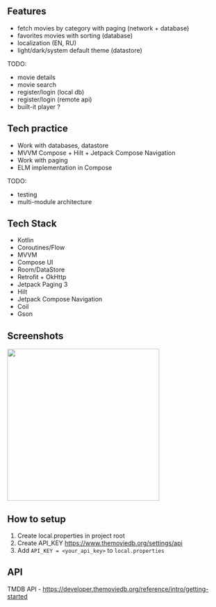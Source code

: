 ## Features
- fetch movies by category with paging (network + database)
- favorites movies with sorting (database)
- localization (EN, RU)
- light/dark/system default theme (datastore)
  
TODO:
- movie details
- movie search
- register/login (local db)
- register/login (remote api)
- built-it player ?

## Tech practice
- Work with databases, datastore
- MVVM Compose + Hilt + Jetpack Compose Navigation
- Work with paging
- ELM implementation in Compose
  
TODO:
- testing
- multi-module architecture
  
## Tech Stack
- Kotlin
- Coroutines/Flow
- MVVM
- Compose UI
- Room/DataStore
- Retrofit + OkHttp
- Jetpack Paging 3
- Hilt
- Jetpack Compose Navigation
- Coil
- Gson

## Screenshots
<img src=https://github.com/user-attachments/assets/22e68643-7e0d-4199-998b-f2967d7540b3 width=350/>


## How to setup
1. Create local.properties in project root
2. Create API_KEY https://www.themoviedb.org/settings/api
3. Add `API_KEY = <your_api_key>` to `local.properties`


## API
TMDB API - https://developer.themoviedb.org/reference/intro/getting-started
